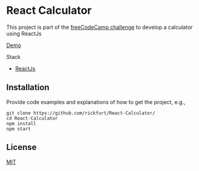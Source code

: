 # React Calculator

This project is part of the [freeCodeCamp challenge](https://www.freecodecamp.org/) to develop a calculator using ReactJs

[Demo](https://react-calculator-rick.herokuapp.com/)

Stack
+ [ReactJs](https://reactjs.org/)

## Installation

Provide code examples and explanations of how to get the project, e.g.,

	git clone https://github.com/rickfurt/React-Calculator/
    cd React-Calculator
    npm install
    npm start

## License

[MIT](http://opensource.org/licenses/mit-license.php)
